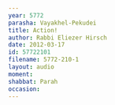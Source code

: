 ```yaml
---
year: 5772
parasha: Vayakhel-Pekudei
title: Action!
author: Rabbi Eliezer Hirsch
date: 2012-03-17
id: 57722101
filename: 5772-210-1
layout: audio
moment: 
shabbat: Parah
occasion: 
---
```

